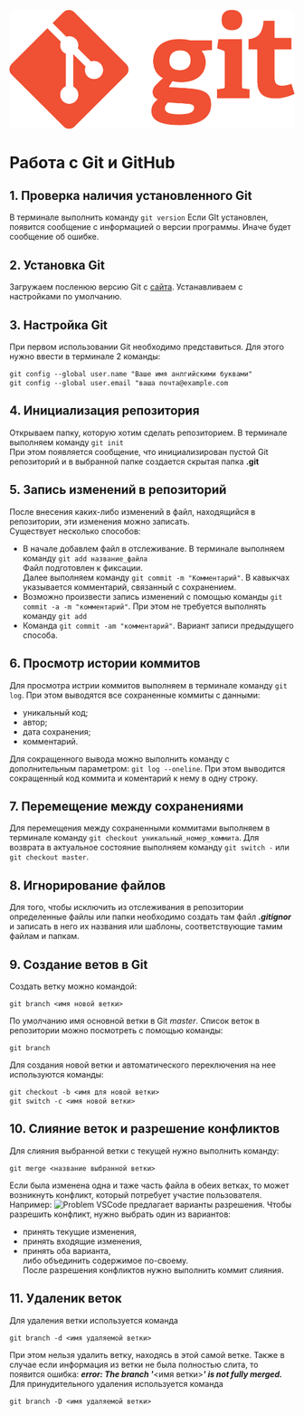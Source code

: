 ![LogoGit](Git-Logo-1788C.png)
# Работа с Git и GitHub
## 1. Проверка наличия установленного Git
В терминале выполнить команду `git version`
Если GIt установлен, появится сообщение с информацией о версии программы. Иначе будет сообщение об ошибке.
## 2. Установка Git
Загружаем посленюю версию Git с [сайта](https://git-scm.com/downloads). Устанавливаем с настройками по умолчанию.
## 3. Настройка Git
При первом использовании Git необходимо представиться.
Для этого нужно ввести в терминале 2 команды:
```
git config --global user.name "Ваше имя анлгийскими буквами"
git config --global user.email "ваша почта@example.com
```
## 4. Инициализация репозитория
Открываем папку, которую хотим сделать репозиторием.
В терминале выполняем команду `git init`\
При этом появляется сообщение, что инициализирован пустой Git репозиторий и в выбранной папке создается скрытая папка **.git**
## 5. Запись изменений в репозиторий
После внесения каких-либо изменений в файл, находящийся в репозитории, эти изменения можно записать.\
Существует несколько способов:
- В начале добавлем файл в отслеживание. В терминале выполняем команду `git add название_файла`\
Файл подготовлен к фиксации.\
Далее выполняем команду `git commit -m "Комментарий"`. В кавыкчах указывается комментарий, связанный с сохранением.
- Возможно произвести запись изменений с помощью команды `git commit -a -m "комментарий"`. При этом не требуется выполнять команду `git add`
- Команда `git commit -am "комментарий"`. Вариант записи предыдущего способа.
## 6. Просмотр истории коммитов
Для просмотра истрии коммитов выполняем в терминале команду `git log`. При этом выводятся все сохраненные коммиты с данными:
- уникальный код;
- автор;
- дата сохранения;
- комментарий.

Для сокращенного вывода можно выполнить команду с дополнительным параметром: `git log --oneline`. При этом выводится сокращенный код коммита и коментарий к нему в одну строку.
## 7. Перемещение между сохранениями
Для перемещения между сохраненными коммитами выполняем в терминале команду `git checkout уникальный_номер_коммита`. Для возврата в актуальное состояние выполняем команду `git switch -` или `git checkout master`.

## 8. Игнорирование файлов
Для того, чтобы исключить из отслеживания в репозитории определенные файлы или папки необходимо создать там файл ***.gitignor*** и записать в него их названия или шаблоны, соответствующие тамим файлам и папкам.

## 9. Создание ветов в Git
Создать ветку можно командой:
```
git branch <имя новой ветки>
```
По умолчанию имя основной ветки в Git *master*.
Список веток в репозитории можно посмотреть с помощью команды:
```
git branch
```
Для создания новой ветки и автоматического переключения на нее используются команды:
```
git checkout -b <имя для новой ветки>
git switch -c <имя новой ветки>
`````
## 10. Слияние веток и разрешение конфликтов
Для слияния выбранной ветки с текущей нужно выполнить команду:
 ```
git merge <название выбранной ветки>
```
Если была изменена одна и таже часть файла в обеих ветках, то может возникнуть конфликт, который потребует участие пользователя.
Например:
![Problem](Problem.PNG)
 VSCode предлагает варианты разрешения. Чтобы разрешить конфликт, нужно выбрать один из вариантов:
 - принять текущие изменения,
 - принять входящие изменения,
 - принять оба варианта, \
  либо объединить содержимое по-своему.\
После разрешения конфликтов нужно выполнить коммит слияния.

## 11. Удаленик веток
Для удаления ветки используется команда
```
git branch -d <имя удаляемой ветки>
```
При этом нельзя удалить ветку, находясь в этой самой ветке.
Также в случае если информация из ветки не была полностью слита, то появится ошибка: ***error: The branch '***<имя ветки>***' is not fully merged.***
Для принудительного удаления используется команда
```
git branch -D <имя удаляемой ветки>
```

